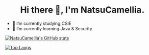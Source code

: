<h1 align=center> Hi there 👋, I'm NatsuCamellia. </h1>

- 🔭 I’m currently studying CSIE
- 🌱 I’m currently learning Java & Security

[![NatsuCamellia's GitHub stats](https://github-readme-stats.vercel.app/api?username=NatsuCamellia)](https://github.com/NatsuCamellia/github-readme-stats)

[![Top Langs](https://github-readme-stats.vercel.app/api/top-langs/?username=NatsuCamellia&langs_count=8)](https://github.com/NatsuCamellia/github-readme-stats)
